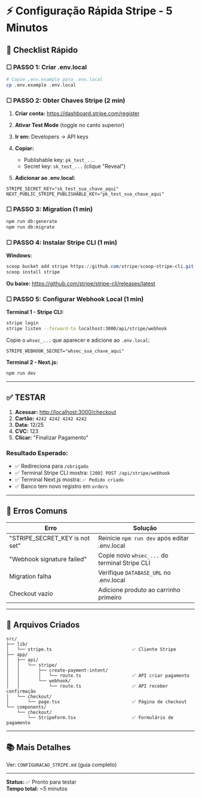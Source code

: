 # ⚡ Configuração Rápida Stripe - 5 Minutos

## 🎯 Checklist Rápido

### ☐ PASSO 1: Criar .env.local
```bash
# Copie .env.example para .env.local
cp .env.example .env.local
```

### ☐ PASSO 2: Obter Chaves Stripe (2 min)

1. **Criar conta:** <https://dashboard.stripe.com/register>
2. **Ativar Test Mode** (toggle no canto superior)
3. **Ir em:** Developers → API keys
4. **Copiar:**
   - Publishable key: `pk_test_...`
   - Secret key: `sk_test_...` (clique "Reveal")

5. **Adicionar ao .env.local:**
```env
STRIPE_SECRET_KEY="sk_test_sua_chave_aqui"
NEXT_PUBLIC_STRIPE_PUBLISHABLE_KEY="pk_test_sua_chave_aqui"
```

### ☐ PASSO 3: Migration (1 min)
```bash
npm run db:generate
npm run db:migrate
```

### ☐ PASSO 4: Instalar Stripe CLI (1 min)

**Windows:**
```powershell
scoop bucket add stripe https://github.com/stripe/scoop-stripe-cli.git
scoop install stripe
```

**Ou baixe:** <https://github.com/stripe/stripe-cli/releases/latest>

### ☐ PASSO 5: Configurar Webhook Local (1 min)

**Terminal 1 - Stripe CLI:**
```bash
stripe login
stripe listen --forward-to localhost:3000/api/stripe/webhook
```

Copie o `whsec_...` que aparecer e adicione ao `.env.local`:
```env
STRIPE_WEBHOOK_SECRET="whsec_sua_chave_aqui"
```

**Terminal 2 - Next.js:**
```bash
npm run dev
```

---

## ✅ TESTAR

1. **Acessar:** <http://localhost:3000/checkout>
2. **Cartão:** `4242 4242 4242 4242`
3. **Data:** 12/25
4. **CVC:** 123
5. **Clicar:** "Finalizar Pagamento"

### Resultado Esperado:
- ✅ Redireciona para `/obrigado`
- ✅ Terminal Stripe CLI mostra: `[200] POST /api/stripe/webhook`
- ✅ Terminal Next.js mostra: `✅ Pedido criado`
- ✅ Banco tem novo registro em `orders`

---

## 🚨 Erros Comuns

| Erro | Solução |
|------|---------|
| "STRIPE_SECRET_KEY is not set" | Reinicie `npm run dev` após editar .env.local |
| "Webhook signature failed" | Copie novo `whsec_...` do terminal Stripe CLI |
| Migration falha | Verifique `DATABASE_URL` no .env.local |
| Checkout vazio | Adicione produto ao carrinho primeiro |

---

## 📁 Arquivos Criados

```
src/
├── lib/
│   └── stripe.ts                              ✅ Cliente Stripe
├── app/
│   ├── api/
│   │   └── stripe/
│   │       ├── create-payment-intent/
│   │       │   └── route.ts                   ✅ API criar pagamento
│   │       └── webhook/
│   │           └── route.ts                   ✅ API receber confirmação
│   └── checkout/
│       └── page.tsx                           ✅ Página de checkout
└── components/
    └── checkout/
        └── StripeForm.tsx                     ✅ Formulário de pagamento
```

---

## 📚 Mais Detalhes

Ver: `CONFIGURACAO_STRIPE.md` (guia completo)

---

**Status:** ✅ Pronto para testar  
**Tempo total:** ~5 minutos
